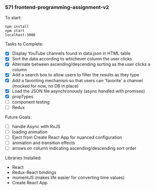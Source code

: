 ### S71 frontend-programming-assignment-v2

To start:
```
npm install
npm start
localhost:3000
```

Tasks to Complete:
- [x] Display YouTube channels found in data.json in HTML table
- [x] Sort the data according to whichever column the user clicks
- [x] Alternate between ascending/descending sorting as the user clicks a column
- [x] Add a search box to allow users to filter the results as they type
- [x] Add a favoriting mechanism so that users can 'favorite' a channel (mocked for now, no DB in place)
- [x] Load the JSON file asynchronously (async handled with promises)
- [X] propTypes
- [ ] component testing
- [ ] Redux

Future Goals:
- [ ] handle Async with RxJS
- [ ] loading animation
- [ ] Eject from Create React App for nuanced configuration
- [ ] animation and transition effects
- [ ] arrows on column indicating ascending/descending sort order

Libraries Installed:
* React
* Redux-React bindings
* momentJS (makes life easier for converting time values)
* Create React App
